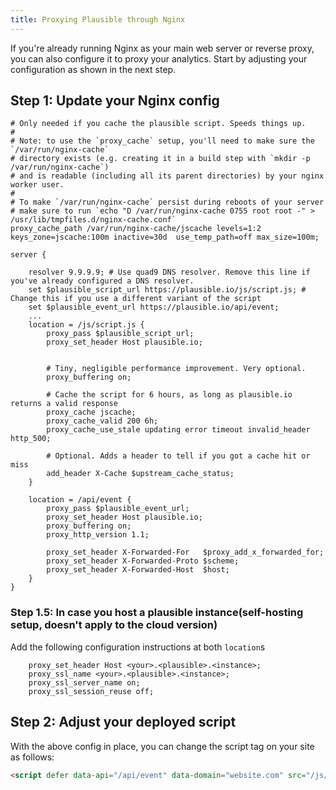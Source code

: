 ```yaml
---
title: Proxying Plausible through Nginx
---
```


If you're already running Nginx as your main web server or reverse
proxy, you can also configure it to proxy your analytics. Start by adjusting your configuration as shown in the next step.

## Step 1: Update your Nginx config

```
# Only needed if you cache the plausible script. Speeds things up.
#
# Note: to use the `proxy_cache` setup, you'll need to make sure the `/var/run/nginx-cache`
# directory exists (e.g. creating it in a build step with `mkdir -p /var/run/nginx-cache`)
# and is readable (including all its parent directories) by your nginx worker user.
#
# To make `/var/run/nginx-cache` persist during reboots of your server
# make sure to run `echo "D /var/run/nginx-cache 0755 root root -" > /usr/lib/tmpfiles.d/nginx-cache.conf`
proxy_cache_path /var/run/nginx-cache/jscache levels=1:2 keys_zone=jscache:100m inactive=30d  use_temp_path=off max_size=100m;

server {

    resolver 9.9.9.9; # Use quad9 DNS resolver. Remove this line if you've already configured a DNS resolver.
    set $plausible_script_url https://plausible.io/js/script.js; # Change this if you use a different variant of the script
    set $plausible_event_url https://plausible.io/api/event;
    ...
    location = /js/script.js {
        proxy_pass $plausible_script_url;
        proxy_set_header Host plausible.io;


        # Tiny, negligible performance improvement. Very optional.
        proxy_buffering on;

        # Cache the script for 6 hours, as long as plausible.io returns a valid response
        proxy_cache jscache;
        proxy_cache_valid 200 6h;
        proxy_cache_use_stale updating error timeout invalid_header http_500;

        # Optional. Adds a header to tell if you got a cache hit or miss
        add_header X-Cache $upstream_cache_status;
    }

    location = /api/event {
        proxy_pass $plausible_event_url;
        proxy_set_header Host plausible.io;
        proxy_buffering on;
        proxy_http_version 1.1;

        proxy_set_header X-Forwarded-For   $proxy_add_x_forwarded_for;
        proxy_set_header X-Forwarded-Proto $scheme;
        proxy_set_header X-Forwarded-Host  $host;
    }
}
```
### Step 1.5: In case you host a plausible instance(self-hosting setup, doesn't apply to the cloud version)

Add the following configuration instructions at both `location`s
```
    proxy_set_header Host <your>.<plausible>.<instance>;
    proxy_ssl_name <your>.<plausible>.<instance>;
    proxy_ssl_server_name on;
    proxy_ssl_session_reuse off;
```

## Step 2: Adjust your deployed script

With the above config in place, you can change the script tag on your site as follows:

```html
<script defer data-api="/api/event" data-domain="website.com" src="/js/script.js"></script>
```
